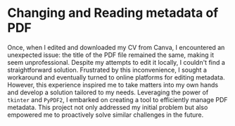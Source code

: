 # Changing and Reading metadata of PDF


Once, when I edited and downloaded my CV from Canva, I encountered an unexpected issue: the title of the PDF file remained the same, making it seem unprofessional. Despite my attempts to edit it locally, I couldn't find a straightforward solution. Frustrated by this inconvenience, I sought a workaround and eventually turned to online platforms for editing metadata. However, this experience inspired me to take matters into my own hands and develop a solution tailored to my needs. Leveraging the power of ```tkinter``` and ```PyPDF2```, I embarked on creating a tool to efficiently manage PDF metadata. This project not only addressed my initial problem but also empowered me to proactively solve similar challenges in the future.